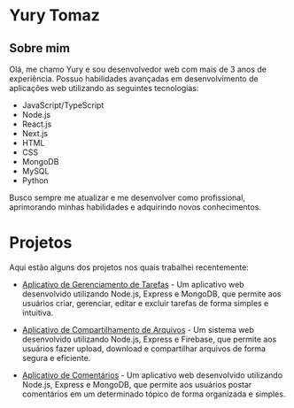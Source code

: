 # Yury Tomaz

## Sobre mim
Olá, me chamo Yury e sou desenvolvedor web com mais de 3 anos de experiência. Possuo habilidades avançadas em desenvolvimento de aplicações web utilizando as seguintes tecnologias:
- JavaScript/TypeScript
- Node.js
- React.js
- Next.js
- HTML
- CSS
- MongoDB
- MySQL
- Python

Busco sempre me atualizar e me desenvolver como profissional, aprimorando minhas habilidades e adquirindo novos conhecimentos.

# Projetos
Aqui estão alguns dos projetos nos quais trabalhei recentemente:

- [Aplicativo de Gerenciamento de Tarefas](https://github.com/yury/task-manager-app) - Um aplicativo web desenvolvido utilizando Node.js, Express e MongoDB, que permite aos usuários criar, gerenciar, editar e excluir tarefas de forma simples e intuitiva.

- [Aplicativo de Compartilhamento de Arquivos](https://github.com/yury/file-sharing-app) - Um sistema web desenvolvido utilizando Node.js, Express e Firebase, que permite aos usuários fazer upload, download e compartilhar arquivos de forma segura e eficiente.

- [Aplicativo de Comentários](https://github.com/yury/comment-app) - Um aplicativo web desenvolvido utilizando Node.js, Express e MongoDB, que permite aos usuários postar comentários em um determinado tópico de forma organizada e simples.

